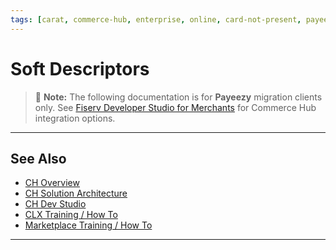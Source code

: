 ```yaml
---
tags: [carat, commerce-hub, enterprise, online, card-not-present, payeezy]
---
```

# Soft Descriptors
<!-- theme: danger -->
>  :memo: **Note:** The following documentation is for **Payeezy** migration clients only. See [Fiserv Developer Studio for Merchants](https://developer.fiserv.com/merchants) for Commerce Hub integration options.

<!-- type: row -->
<!-- type: card
title: **API**
description: 
One element (mvv_maid) is not available in Commerce Hub, no functional impact.

Commerce Hub allows Soft Descriptors for all merchants, in Payeezy the North Merchant Master configuration was used to determine if the elements would be accepted in the API.
-->
<!-- type: card
title: Configuration
description: 
To enable Soft Descriptors if Virtual Terminal, a self-service configuration was available in Payeezy (after the North Merchant Master configuration is set).  In Commerce Hub this is not available (see Virtual Terminal details).
-->
<!-- type: row-end -->
<!-- type: row -->
<!-- type: card
title: Virtual Terminal
description: In Payeezy, soft descriptors could be entered in Virtual Terminal for transactions where the configuration was enabled; in Commerce Hub / Client Line Enterprise Virtual Terminal Soft Descriptors cannot be entered.
-->
<!-- type: card
title: Reporting
description: No Change
-->
<!-- type: row-end -->
---

## See Also

- [CH Overview](?path=docs/Resources/API-Documents/Payments_VAS/Verification.md)
- [CH Solution Architecture](?path=docs/Resources/API-Documents/Payments_VAS/Verification.md)
- [CH Dev Studio](?path=docs/Resources/API-Documents/Payments_VAS/Verification.md)
- [CLX Training / How To](?path=docs/Resources/API-Documents/Payments_VAS/Verification.md)
- [Marketplace Training / How To](?path=docs/Resources/API-Documents/Payments_VAS/Verification.md)


---
